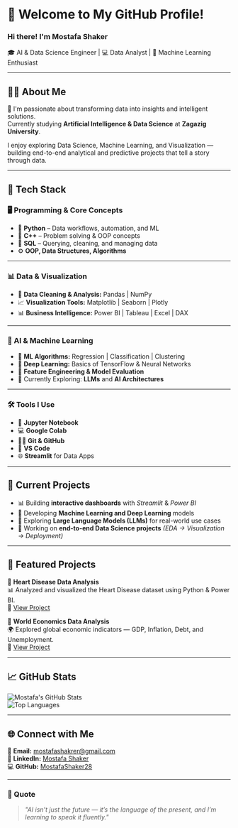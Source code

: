 # 👋 Welcome to My GitHub Profile!

### Hi there! I'm **Mostafa Shaker**  
🎓 AI & Data Science Engineer | 💻 Data Analyst | 🤖 Machine Learning Enthusiast  

---

## 👨‍💻 About Me  

🚀 I'm passionate about transforming data into insights and intelligent solutions.  
Currently studying **Artificial Intelligence & Data Science** at **Zagazig University**.  

I enjoy exploring Data Science, Machine Learning, and Visualization —  
building end-to-end analytical and predictive projects that tell a story through data.  

---

## 🚀 Tech Stack  

### 🖥 Programming & Core Concepts  
- 🐍 **Python** – Data workflows, automation, and ML  
- 💾 **C++** – Problem solving & OOP concepts  
- 🧮 **SQL** – Querying, cleaning, and managing data  
- ⚙️ **OOP, Data Structures, Algorithms**

---

### 📊 Data & Visualization  
- 🧹 **Data Cleaning & Analysis:** Pandas | NumPy  
- 📈 **Visualization Tools:** Matplotlib | Seaborn | Plotly  
- 📊 **Business Intelligence:** Power BI | Tableau | Excel | DAX  

---

### 🤖 AI & Machine Learning  
- 🧠 **ML Algorithms:** Regression | Classification | Clustering  
- 🔬 **Deep Learning:** Basics of TensorFlow & Neural Networks  
- 🧩 **Feature Engineering & Model Evaluation**  
- 🧭 Currently Exploring: **LLMs** and **AI Architectures**

---

### 🛠️ Tools I Use  
- 🧰 **Jupyter Notebook**  
- 💻 **Google Colab**  
- 🧑‍💼 **Git & GitHub**  
- 🧾 **VS Code**  
- 🌐 **Streamlit** for Data Apps  

---

## 📌 Current Projects  

- 📊 Building **interactive dashboards** with *Streamlit* & *Power BI*  
- 🤖 Developing **Machine Learning and Deep Learning** models  
- 🦙 Exploring **Large Language Models (LLMs)** for real-world use cases  
- 📂 Working on **end-to-end Data Science projects** *(EDA → Visualization → Deployment)*  

---

## 💼 Featured Projects  

🔹 **Heart Disease Data Analysis**  
📊 Analyzed and visualized the Heart Disease dataset using Python & Power BI.  
🔗 [View Project](https://github.com/MostafaShaker28/Heart-Disease-Project.git)

🔹 **World Economics Data Analysis**  
🌍 Explored global economic indicators — GDP, Inflation, Debt, and Unemployment.  
🔗 [View Project](https://github.com/MostafaShaker28/world_economics_analysis)

---

## 📈 GitHub Stats  

![Mostafa's GitHub Stats](https://github-readme-stats.vercel.app/api?username=MostafaShaker28&show_icons=true&theme=tokyonight)  
![Top Languages](https://github-readme-stats.vercel.app/api/top-langs/?username=MostafaShaker28&layout=compact&theme=tokyonight)

---

## 🌐 Connect with Me  

📧 **Email:** [mostafashakrer@gmail.com](mailto:mostafashakrer@gmail.com)  
🔗 **LinkedIn:** [Mostafa Shaker](https://www.linkedin.com/in/mostafa-shaker-268b5a31a)  
💻 **GitHub:** [MostafaShaker28](https://github.com/MostafaShaker28)  

---

### 💬 Quote  

> *"AI isn’t just the future — it’s the language of the present, and I’m learning to speak it fluently."*

